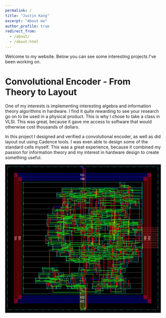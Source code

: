 ```yaml
---
permalink: /
title: "Justin Kang"
excerpt: "About me"
author_profile: true
redirect_from: 
  - /about/
  - /about.html
---
```

Welcome to my website. Below you can see some interesting projects I've been
working on.


Convolutional Encoder - From Theory to Layout
=====

One of my interests is implementing interesting algebra and information theory algorithms in hardware. I find it quite rewarding to see your research go on to be used in a physical product. This is why I chose to take a class in VLSI. This was great, because it gave me access to software that would otherwise cost thousands of dollars. 

In this project I designed and verified a convolutional encoder, as well as did layout out using Cadence tools. I was even able to design some of the standard cells myself. This was a great experience, because it combined my passion for information theory and my interest in hardware design to create something useful. 
<div style="text-align:center"><img src="/images/wiring_diagram.jpg"/></div>
